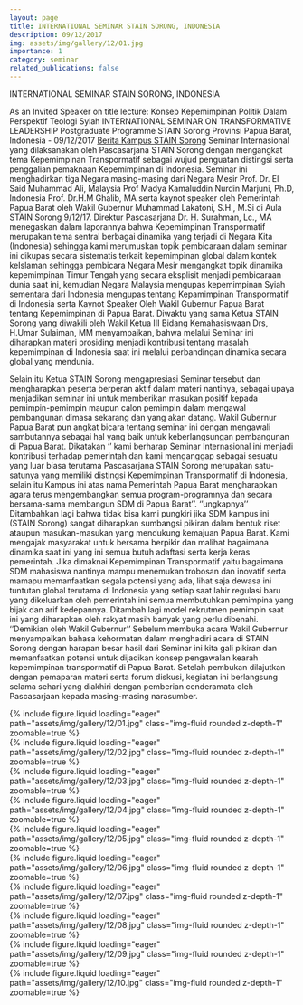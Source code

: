 ```yaml
---
layout: page
title: INTERNATIONAL SEMINAR STAIN SORONG, INDONESIA
description: 09/12/2017
img: assets/img/gallery/12/01.jpg
importance: 1
category: seminar
related_publications: false
---
```


<p class="distill-post-title">INTERNATIONAL SEMINAR STAIN SORONG, INDONESIA</p>

As an Invited Speaker on title lecture: Konsep Kepemimpinan Politik Dalam Perspektif Teologi Syiah INTERNATIONAL SEMINAR ON TRANSFORMATIVE LEADERSHIP Postgraduate Programme STAIN Sorong Provinsi Papua Barat, Indonesia - 09/12/2017 [Berita Kampus STAIN Sorong](http://stain-sorong.ac.id/pascasarjana-stain-sorong-internasional-confrence/) Seminar Internasional yang dilaksanakan oleh Pascasarjana STAIN Sorong dengan mengangkat tema Kepemimpinan Transpormatif sebagai wujud penguatan distingsi serta penggalian pemaknaan Kepemimpinan di Indonesia. Seminar ini menghadirkan tiga Negara masing-masing dari Negara Mesir Prof. Dr. El Said Muhammad Ali, Malaysia Prof Madya Kamaluddin Nurdin Marjuni, Ph.D, Indonesia Prof. Dr.H.M Ghalib, MA serta kaynot speaker oleh Pemerintah Papua Barat oleh Wakil Gubernur Muhammad Lakatoni, S.H., M.Si di Aula STAIN Sorong 9/12/17. Direktur Pascasarjana Dr. H. Surahman, Lc., MA menegaskan dalam laporannya bahwa Kepemimpinan Transpormatif merupakan tema sentral berbagai dinamika yang terjadi di Negara Kita (Indonesia) sehingga kami merumuskan topik pembicaraan dalam seminar ini dikupas secara sistematis terkait kepemimpinan global dalam kontek keIslaman sehingga pembicara Negara Mesir mengangkat topik dinamika kepemimpinan Timur Tengah yang secara eksplisit menjadi pembicaraan dunia saat ini, kemudian Negara Malaysia mengupas kepemimpinan Syiah sementara dari Indonesia mengupas tentang Kepamimpinan Transpormatif di Indonesia serta Kaynot Speaker Oleh Wakil Gubernur Papua Barat tentang Kepemimpinan di Papua Barat. Diwaktu yang sama Ketua STAIN Sorong yang diwakili oleh Wakil Ketua III Bidang Kemahasiswaan Drs, H.Umar Sulaiman, MM menyampaikan, bahwa melalui Seminar ini diharapkan materi prosiding menjadi kontribusi tentang masalah kepemimpinan di Indonesia saat ini melalui perbandingan dinamika secara global yang mendunia.

Selain itu Ketua STAIN Sorong mengapresiasi Seminar tersebut dan mengharapkan peserta berperan aktif dalam materi nantinya, sebagai upaya menjadikan seminar ini untuk memberikan masukan positif kepada pemimpin-pemimpin maupun calon pemimpin dalam mengawal pembangunan dimasa sekarang dan yang akan datang. Wakil Gubernur Papua Barat pun angkat bicara tentang seminar ini dengan mengawali sambutannya sebagai hal yang baik untuk keberlangsungan pembangunan di Papua Barat. Dikatakan ‘’ kami berharap Seminar Internasional ini menjadi kontribusi terhadap pemerintah dan kami menganggap sebagai sesuatu yang luar biasa terutama Pascasarjana STAIN Sorong merupakan satu-satunya yang memiliki distingsi Kepemimpinan Transpormatif di Indonesia, selain itu Kampus ini atas nama Pemerintah Papua Barat mengharapkan agara terus mengembangkan semua program-programnya dan secara bersama-sama membangun SDM di Papua Barat’’. ‘’ungkapnya’’ Ditambahkan lagi bahwa tidak bisa kami pungkiri jika SDM kampus ini (STAIN Sorong) sangat diharapkan sumbangsi pikiran dalam bentuk riset ataupun masukan-masukan yang mendukung kemajuan Papua Barat. Kami mengajak masyarakat untuk bersama berpikir dan malihat bagaimana dinamika saat ini yang ini semua butuh adaftasi serta kerja keras pemerintah. Jika dimaknai Kepemimpinan Transpormatif yaitu bagaimana SDM mahasiswa nantinya mampu menemukan trobosan dan inovatif serta mamapu memanfaatkan segala potensi yang ada, lihat saja dewasa ini tuntutan global terutama di Indonesia yang setiap saat lahir regulasi baru yang dikeluarkan oleh pemerintah ini semua membutuhkan pemimpina yang bijak dan arif kedepannya. Ditambah lagi model rekrutmen pemimpin saat ini yang diharapkan oleh rakyat masih banyak yang perlu dibenahi. ‘’Demikian oleh Wakil Gubernur’’ Sebelum membuka acara Wakil Gubernur menyampaikan bahasa kehormatan dalam menghadiri acara di STAIN Sorong dengan harapan besar hasil dari Seminar ini kita gali pikiran dan memanfaatkan potensi untuk dijadikan konsep pengawalan kearah kepemimpinan transpormatif di Papua Barat. Setelah pembukan dilajutkan dengan pemaparan materi serta forum diskusi, kegiatan ini berlangsung selama sehari yang diakhiri dengan pemberian cenderamata oleh Pascasarjaan kepada masing-masing narasumber.

<div class="row mt-3">
    <div class="col-sm mt-3 mt-md-0">
        {% include figure.liquid loading="eager" path="assets/img/gallery/12/01.jpg" class="img-fluid rounded z-depth-1" zoomable=true %}
    </div>
    <div class="col-sm mt-3 mt-md-0">
        {% include figure.liquid loading="eager" path="assets/img/gallery/12/02.jpg" class="img-fluid rounded z-depth-1" zoomable=true %}
    </div>
    <div class="col-sm mt-3 mt-md-0">
        {% include figure.liquid loading="eager" path="assets/img/gallery/12/03.jpg" class="img-fluid rounded z-depth-1" zoomable=true %}
    </div>
</div>
<div class="row mt-3">
    <div class="col-sm mt-3 mt-md-0">
        {% include figure.liquid loading="eager" path="assets/img/gallery/12/04.jpg" class="img-fluid rounded z-depth-1" zoomable=true %}
    </div>
    <div class="col-sm mt-3 mt-md-0">
        {% include figure.liquid loading="eager" path="assets/img/gallery/12/05.jpg" class="img-fluid rounded z-depth-1" zoomable=true %}
    </div>
    <div class="col-sm mt-3 mt-md-0">
        {% include figure.liquid loading="eager" path="assets/img/gallery/12/06.jpg" class="img-fluid rounded z-depth-1" zoomable=true %}
    </div>
</div>

<div class="row mt-3">
    <div class="col-sm mt-3 mt-md-0">
        {% include figure.liquid loading="eager" path="assets/img/gallery/12/07.jpg" class="img-fluid rounded z-depth-1" zoomable=true %}
    </div>
    <div class="col-sm mt-3 mt-md-0">
        {% include figure.liquid loading="eager" path="assets/img/gallery/12/08.jpg" class="img-fluid rounded z-depth-1" zoomable=true %}
    </div>
    <div class="col-sm mt-3 mt-md-0">
        {% include figure.liquid loading="eager" path="assets/img/gallery/12/09.jpg" class="img-fluid rounded z-depth-1" zoomable=true %}
    </div>
    <div class="col-sm mt-3 mt-md-0">
        {% include figure.liquid loading="eager" path="assets/img/gallery/12/10.jpg" class="img-fluid rounded z-depth-1" zoomable=true %}
    </div>
</div>
